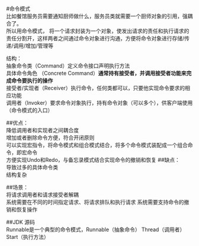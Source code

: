 #命令模式  
    比如餐馆服务员需要通知厨师做什么，服务员类就需要一个厨师对象的引用，强耦合了。  
所以用命令模式， 将一个请求封装为一个对象，使发出请求的责任和执行请求的责任分割开，这样两者之间通过命令对象进行沟通，方便将命令对象进行存储/传递/调用/增加/管理等  

结构：  
    抽象命令类（Command）定义命令接口声明执行方法  
    具体命令角色 （Concrete Command）**通常持有接受者，并调用接受者功能来完成命令要执行的操作**  
    接受者/实现者（Receiver）执行命令，任何类都可以，只要他实现命令要求的相应功能  
    调用者（Invoker）要求命令对象执行，持有命令对象（可以多个），供客户端使用（命令模式的入口）  
 

##优点：  
降低调用者和实现者之间耦合度  
增加或者删除命令方便，符合开闭原则  
可以实现宏指令，将命令模式和组合模式结合，将多个命令模式装配成一个组合命令，即宏命令  
方便实现Undo和Redo，与备忘录模式结合实现命令的撤销和恢复
##缺点：  
导致过多的具体命令类  
结构复杂  

##场景：  
将请求调用者和请求接受者解耦  
系统需要在不同的时间指定请求、将请求排队和执行请求
系统需要支持命令的撤销和恢复操作  

##JDK 源码  
Runnable是一个典型的命令模式，Runnable（抽象命令） Thread（调用者） Start（执行方法）  
 